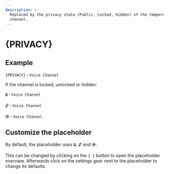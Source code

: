 ```yaml
---
description: >-
  Replaced by the privacy state (Public, Locked, Hidden) of the temporary
  channel.
---
```


# {PRIVACY}

## Example

```
{PRIVACY}・Voice Channel
```

If the channel is locked, unlocked or hidden:

```
🔒・Voice Channel
```

```
🔓・Voice Channel
```

```
😎・Voice Channel
```

## Customize the placeholder

By default, the placeholder uses `🔒`, `🔓` and `😎`.

This can be changed by clicking on the `{ }` button to open the placeholder overview. Afterwards click on the settings gear next to the placeholder to change its defaults.

<figure><img src="../../.gitbook/assets/image (5).png" alt=""><figcaption></figcaption></figure>
